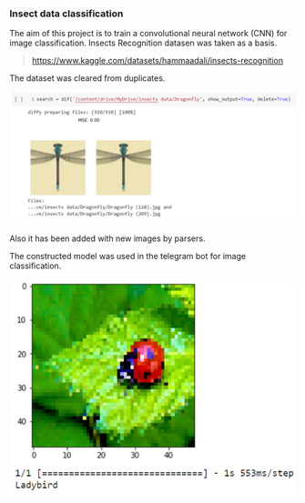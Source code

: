 ### Insect data classification

The aim of this project is to train a convolutional neural network (CNN) for image classification. Insects Recognition datasen was taken as a basis.

>https://www.kaggle.com/datasets/hammaadali/insects-recognition

The dataset was cleared from duplicates. 

![alt text](https://github.com/polinamyshelova/Insect_data_classification/blob/main/dragonfly.png?raw=true)

Also it has been added with new images by parsers.

The constructed model was used in the telegram bot for image classification.

![alt text](https://github.com/polinamyshelova/Insect_data_classification/blob/main/ladybird.png?raw=true)

